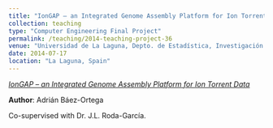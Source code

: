 ```yaml
---
title: "IonGAP – an Integrated Genome Assembly Platform for Ion Torrent Data [Final Year Project supervised in 2014]"
collection: teaching
type: "Computer Engineering Final Project"
permalink: /teaching/2014-teaching-project-36
venue: "Universidad de La Laguna, Depto. de Estadística, Investigación Operativa y Computación"
date: 2014-07-17
location: "La Laguna, Spain"
---
```

*[IonGAP – an Integrated Genome Assembly Platform for Ion Torrent Data](https://www.slideshare.net/AdrinBezOrtega/iongap-an-integrated-genome-assembly-platform-for-ion-torrent-data)*

**Author**: Adrián Báez-Ortega

Co-supervised with Dr. J.L. Roda-García.
